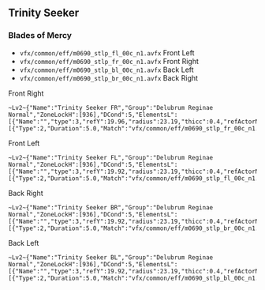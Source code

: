 ## Trinity Seeker
### Blades of Mercy
* `vfx/common/eff/m0690_stlp_fl_00c_n1.avfx` Front Left
* `vfx/common/eff/m0690_stlp_fr_00c_n1.avfx` Front Right
* `vfx/common/eff/m0690_stlp_bl_00c_n1.avfx` Back Left
* `vfx/common/eff/m0690_stlp_br_00c_n1.avfx` Back Right

Front Right
```
~Lv2~{"Name":"Trinity Seeker FR","Group":"Delubrum Reginae Normal","ZoneLockH":[936],"DCond":5,"ElementsL":[{"Name":"","type":3,"refY":19.96,"radius":23.19,"thicc":0.4,"refActorNPCNameID":9834,"FillStep":1.0,"refActorComparisonType":6,"includeHitbox":true,"includeRotation":true,"onlyVisible":true,"AdditionalRotation":0.7853982}],"UseTriggers":true,"Triggers":[{"Type":2,"Duration":5.0,"Match":"vfx/common/eff/m0690_stlp_fr_00c_n1.avfx","MatchDelay":9.0}]}
```
Front Left
```
~Lv2~{"Name":"Trinity Seeker FL","Group":"Delubrum Reginae Normal","ZoneLockH":[936],"DCond":5,"ElementsL":[{"Name":"","type":3,"refY":19.92,"radius":23.19,"thicc":0.4,"refActorNPCNameID":9834,"FillStep":1.0,"refActorComparisonType":6,"includeHitbox":true,"includeRotation":true,"onlyVisible":true,"AdditionalRotation":5.497787}],"UseTriggers":true,"Triggers":[{"Type":2,"Duration":5.0,"Match":"vfx/common/eff/m0690_stlp_fl_00c_n1.avfx","MatchDelay":9.0}]}
```
Back Right
```
~Lv2~{"Name":"Trinity Seeker BR","Group":"Delubrum Reginae Normal","ZoneLockH":[936],"DCond":5,"ElementsL":[{"Name":"","type":3,"refY":19.92,"radius":23.19,"thicc":0.4,"refActorNPCNameID":9834,"FillStep":1.0,"refActorComparisonType":6,"includeHitbox":true,"includeRotation":true,"onlyVisible":true,"AdditionalRotation":2.3614306}],"UseTriggers":true,"Triggers":[{"Type":2,"Duration":5.0,"Match":"vfx/common/eff/m0690_stlp_br_00c_n1.avfx","MatchDelay":9.0}]}
```
Back Left
```
~Lv2~{"Name":"Trinity Seeker BL","Group":"Delubrum Reginae Normal","ZoneLockH":[936],"DCond":5,"ElementsL":[{"Name":"","type":3,"refY":19.92,"radius":23.19,"thicc":0.4,"refActorNPCNameID":9834,"FillStep":1.0,"refActorComparisonType":6,"includeHitbox":true,"includeRotation":true,"onlyVisible":true,"AdditionalRotation":3.9269907}],"UseTriggers":true,"Triggers":[{"Type":2,"Duration":5.0,"Match":"vfx/common/eff/m0690_stlp_bl_00c_n1.avfx","MatchDelay":9.0}]}
```
